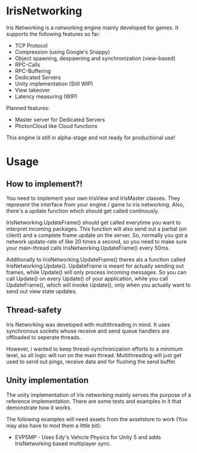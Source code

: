 IrisNetworking
======================

Iris Networking is a networking engine mainly developed for games.
It supports the following features so far:

- TCP Protocol
- Compression (using Google's Snappy)
- Object spawning, despawning and synchronization (view-based)
- RPC-Calls
- RPC-Buffering
- Dedicated Servers
- Unity implementation (Still WIP)
- View takeover
- Latency measuring (WIP)

Planned features:

- Master server for Dedicated Servers
- PhotonCloud like Cloud functions

This engine is still in alpha-stage and not ready for productional use!

Usage
======================

How to implement?!
----------------------

You need to implement your own IrisView and IrisMaster classes.
They represent the interface from your engine / game to iris networking.
Also, there's a update function which should get called continously.

IrisNetworking.UpdateFrame() should get called everytime you want to interpret incoming packages.
This function will also send out a partial (on client) and a complete frame update on the server.
So, normally you got a network update-rate of like 20 times a second, so you need to make sure your main-thread calls IrisNetworking.UpdateFrame() every 50ms.

Additionally to IrisNetworking.UpdateFrame() theres als a function called IrisNetworking.Update().
UpdateFrame is meant for actually sending out frames, while Update() will only process incoming messages.
So you can call Update() on every Update() of your application, while you call UpdateFrame(), which will invoke Update(), only when you actually want to send out view state updates.

Thread-safety
----------------------

Iris Networking was developed with multithreading in mind.
It uses synchronous sockets whose receive and send queue handlers are offloaded to seperate threads.

However, i wanted to keep thread-synchronization efforts to a minimum level, so all logic will run on the main thread.
Multithreading will just get used to send out pings, receive data and for flushing the send buffer.

Unity implementation
----------------------

The unity implementation of iris networking mainly serves the purpose of a reference implementation.
There are some tests and examples in it that demonstrate how it works.

The following examples will need assets from the assetstore to work (You may also have to mod them a little bit):
- EVP5MP - Uses Edy's Vehicle Physics for Unity 5 and adds IrisNetworking based multiplayer sync.
